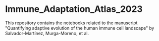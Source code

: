 # Immune_Adaptation_Atlas_2023
This repository contains the notebooks related to the manuscript "Quantifying adaptive evolution of the human immune cell landscape" by Salvador-Martínez, Murga-Moreno, et al.
